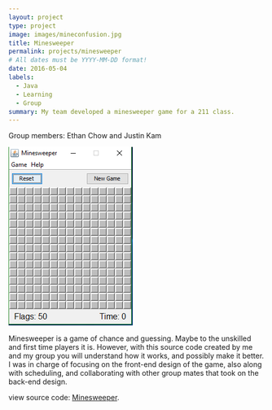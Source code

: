 ```yaml
---
layout: project
type: project
image: images/mineconfusion.jpg
title: Minesweeper
permalink: projects/minesweeper
# All dates must be YYYY-MM-DD format!
date: 2016-05-04
labels:
  - Java
  - Learning
  - Group
summary: My team developed a minesweeper game for a 211 class. 
---
```


Group members: Ethan Chow and Justin Kam

 <img class="ui image" src="../images/ms1.PNG">
 
Minesweeper is a game of chance and guessing. Maybe to the unskilled and first time players it is. 
However, with this source code created by me and my group you will understand how it works, and possibly make it better.
I was in charge of focusing on the front-end design of the game, also along with scheduling, and collaborating with other group mates
that took on the back-end design.

view source code: [Minesweeper](http://www-ee.eng.hawaii.edu/~mmouse/about.html).



